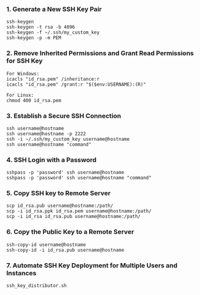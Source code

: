 ### 1. Generate a New SSH Key Pair
```
ssh-keygen
ssh-keygen -t rsa -b 4096
ssh-keygen -f ~/.ssh/my_custom_key
ssh-keygen -p -m PEM
```

### 2. Remove Inherited Permissions and Grant Read Permissions for SSH Key
```
For Windows:
icacls "id_rsa.pem" /inheritance:r
icacls "id_rsa.pem" /grant:r "$($env:USERNAME):(R)"

For Linux:
chmod 400 id_rsa.pem
```

### 3. Establish a Secure SSH Connection
```
ssh username@hostname
ssh username@hostname -p 2222
ssh -i ~/.ssh/my_custom_key username@hostname
ssh username@hostname "command"
```

### 4. SSH Login with a Password
```
sshpass -p 'password' ssh username@hostname
sshpass -p 'password' ssh username@hostname "command"
```

### 5. Copy SSH key to Remote Server
```
scp id_rsa.pub username@hostname:/path/
scp -i id_rsa.ppk id_rsa.pem username@hostname:/path/
scp -i id_rsa id_rsa.pub username@hostname:/path/
```

### 6. Copy the Public Key to a Remote Server
```
ssh-copy-id username@hostname
ssh-copy-id -i id_rsa.pub username@hostname
```

### 7. Automate SSH Key Deployment for Multiple Users and Instances
```
ssh_key_distributor.sh
```
